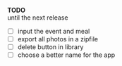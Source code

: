 **TODO**  
until the next release
- [ ] input the event and meal
- [ ] export all photos in a zipfile
- [ ] delete button in library
- [ ] choose a better name for the app